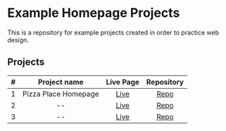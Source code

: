 # Example Homepage Projects

This is a repository for example projects created in order to practice web design.

## Projects

| # | Project name | Live Page | Repository |
| :---: | :------------: | :-------: | :--------: |
| 1 | Pizza Place Homepage | <a href="#/" target="_blank">Live</a>  | <a href="#/" target="_blank">Repo</a>  |
| 2 | -- | <a href="#/" target="_blank">Live</a>  | <a href="#/" target="_blank">Repo</a>  |
| 3 | -- | <a href="#/" target="_blank">Live</a>  | <a href="#/" target="_blank">Repo</a>  |

